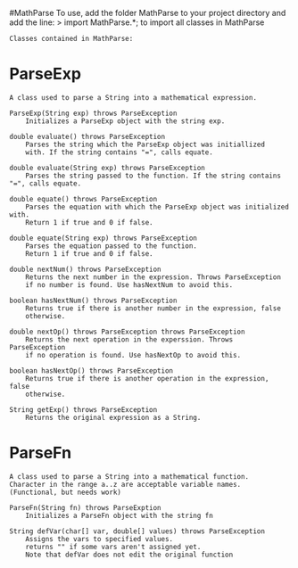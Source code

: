 #MathParse
	To use, add the folder MathParse to your project directory and add the line:
		> import MathParse.*;
	to import all classes in MathParse

	Classes contained in MathParse:	

# ParseExp
	A class used to parse a String into a mathematical expression.

	ParseExp(String exp) throws ParseException
		Initializes a ParseExp object with the string exp.

	double evaluate() throws ParseException
		Parses the string which the ParseExp object was initiallized 
		with. If the string contains "=", calls equate.

	double evaluate(String exp) throws ParseException
		Parses the string passed to the function. If the string contains "=", calls equate.

	double equate() throws ParseException
		Parses the equation with which the ParseExp object was initialized with.
		Return 1 if true and 0 if false.	

	double equate(String exp) throws ParseException
		Parses the equation passed to the function.
		Return 1 if true and 0 if false.
			
	double nextNum() throws ParseException
		Returns the next number in the expression. Throws ParseException
		if no number is found. Use hasNextNum to avoid this.

	boolean hasNextNum() throws ParseException
		Returns true if there is another number in the expression, false
		otherwise.

	double nextOp() throws ParseException throws ParseException
		Returns the next operation in the experssion. Throws ParseException
		if no operation is found. Use hasNextOp to avoid this.	

	boolean hasNextOp() throws ParseException
		Returns true if there is another operation in the expression, false
		otherwise.

	String getExp() throws ParseException
		Returns the original expression as a String.	

# ParseFn
	A class used to parse a String into a mathematical function.
	Character in the range a..z are acceptable variable names.
	(Functional, but needs work)

	ParseFn(String fn) throws ParseExption
		Initializes a ParseFn object with the string fn

	String defVar(char[] var, double[] values) throws ParseException
		Assigns the vars to specified values.
		returns "" if some vars aren't assigned yet.
		Note that defVar does not edit the original function
